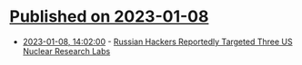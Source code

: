 # [Published on 2023-01-08](index.md)

* [2023-01-08, 14:02:00](https://soylentnews.org/article.pl?sid=23/01/07/1813221&from=rss) - [Russian Hackers Reportedly Targeted Three US Nuclear Research Labs](https://soylentnews.org/article.pl?sid=23/01/07/1813221&from=rss)
